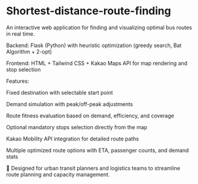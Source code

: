 # Shortest-distance-route-finding

An interactive web application for finding and visualizing optimal bus routes in real time.

Backend: Flask (Python) with heuristic optimization (greedy search, Bat Algorithm + 2-opt)

Frontend: HTML + Tailwind CSS + Kakao Maps API for map rendering and stop selection

Features:

Fixed destination with selectable start point

Demand simulation with peak/off-peak adjustments

Route fitness evaluation based on demand, efficiency, and coverage

Optional mandatory stops selection directly from the map

Kakao Mobility API integration for detailed route paths

Multiple optimized route options with ETA, passenger counts, and demand stats

🚀 Designed for urban transit planners and logistics teams to streamline route planning and capacity management.
